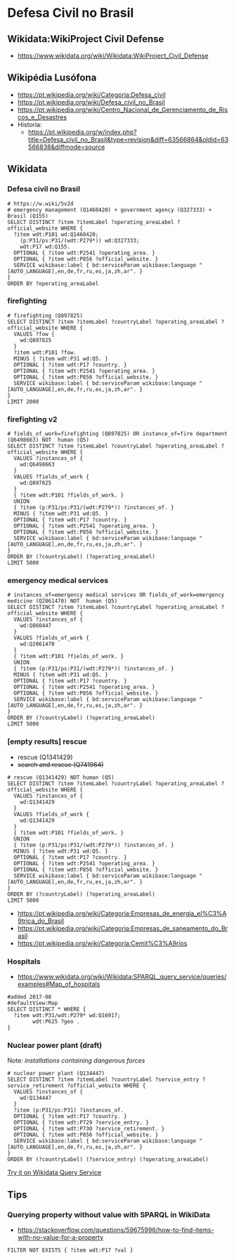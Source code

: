 # Defesa Civil no Brasil

## Wikidata:WikiProject Civil Defense
* https://www.wikidata.org/wiki/Wikidata:WikiProject_Civil_Defense


## Wikipédia Lusófona
- https://pt.wikipedia.org/wiki/Categoria:Defesa_civil
- https://pt.wikipedia.org/wiki/Defesa_civil_no_Brasil
- https://pt.wikipedia.org/wiki/Centro_Nacional_de_Gerenciamento_de_Riscos_e_Desastres
- Historia:
  -  https://pt.wikipedia.org/w/index.php?title=Defesa_civil_no_Brasil&type=revision&diff=63566864&oldid=63566838&diffmode=source


## Wikidata

### Defesa civil no Brasil
```sparql
# https://w.wiki/5v2d
# emergency management (Q1460420) + government agency (Q327333) + Brasil (Q155)
SELECT DISTINCT ?item ?itemLabel ?operating_areaLabel ?official_website WHERE {
  ?item wdt:P101 wd:Q1460420;
    (p:P31/ps:P31/(wdt:P279*)) wd:Q327333;
    wdt:P17 wd:Q155.
  OPTIONAL { ?item wdt:P2541 ?operating_area. }
  OPTIONAL { ?item wdt:P856 ?official_website. }
  SERVICE wikibase:label { bd:serviceParam wikibase:language "[AUTO_LANGUAGE],en,de,fr,ru,es,ja,zh,ar". }
}
ORDER BY ?operating_areaLabel
```

### firefighting
```sparql
# firefighting (Q897825)
SELECT DISTINCT ?item ?itemLabel ?countryLabel ?operating_areaLabel ?official_website WHERE {
  VALUES ?fow {
    wd:Q897825
  }
  ?item wdt:P101 ?fow.
  MINUS { ?item wdt:P31 wd:Q5. }
  OPTIONAL { ?item wdt:P17 ?country. }
  OPTIONAL { ?item wdt:P2541 ?operating_area. }
  OPTIONAL { ?item wdt:P856 ?official_website. }
  SERVICE wikibase:label { bd:serviceParam wikibase:language "[AUTO_LANGUAGE],en,de,fr,ru,es,ja,zh,ar". }
}
LIMIT 2000
```

### firefighting v2

```sparql
# fields_of_work=firefighting (Q897825) OR instance_of=fire department (Q6498663) NOT  human (Q5)
SELECT DISTINCT ?item ?itemLabel ?countryLabel ?operating_areaLabel ?official_website WHERE {
  VALUES ?instances_of {
    wd:Q6498663
  }
  VALUES ?fields_of_work {
    wd:Q897825
  }
  { ?item wdt:P101 ?fields_of_work. }
  UNION
  { ?item (p:P31/ps:P31/(wdt:P279*)) ?instances_of. }
  MINUS { ?item wdt:P31 wd:Q5. }
  OPTIONAL { ?item wdt:P17 ?country. }
  OPTIONAL { ?item wdt:P2541 ?operating_area. }
  OPTIONAL { ?item wdt:P856 ?official_website. }
  SERVICE wikibase:label { bd:serviceParam wikibase:language "[AUTO_LANGUAGE],en,de,fr,ru,es,ja,zh,ar". }
}
ORDER BY (?countryLabel) (?operating_areaLabel)
LIMIT 5000
```

### emergency medical services

```sparql
# instances_of=emergency medical services OR fields_of_work=emergency medicine (Q2861470) NOT  human (Q5)
SELECT DISTINCT ?item ?itemLabel ?countryLabel ?operating_areaLabel ?official_website WHERE {
  VALUES ?instances_of {
    wd:Q860447
  }
  VALUES ?fields_of_work {
    wd:Q2861470
  }
  { ?item wdt:P101 ?fields_of_work. }
  UNION
  { ?item (p:P31/ps:P31/(wdt:P279*)) ?instances_of. }
  MINUS { ?item wdt:P31 wd:Q5. }
  OPTIONAL { ?item wdt:P17 ?country. }
  OPTIONAL { ?item wdt:P2541 ?operating_area. }
  OPTIONAL { ?item wdt:P856 ?official_website. }
  SERVICE wikibase:label { bd:serviceParam wikibase:language "[AUTO_LANGUAGE],en,de,fr,ru,es,ja,zh,ar". }
}
ORDER BY (?countryLabel) (?operating_areaLabel)
LIMIT 5000
```

### [empty results] rescue
- rescue (Q1341429)
- <s>search and rescue (Q741964)</s>

```sparql
# rescue (Q1341429) NOT human (Q5)
SELECT DISTINCT ?item ?itemLabel ?countryLabel ?operating_areaLabel ?official_website WHERE {
  VALUES ?instances_of {
    wd:Q1341429
  }
  VALUES ?fields_of_work {
    wd:Q1341429
  }
  { ?item wdt:P101 ?fields_of_work. }
  UNION
  { ?item (p:P31/ps:P31/(wdt:P279*)) ?instances_of. }
  MINUS { ?item wdt:P31 wd:Q5. }
  OPTIONAL { ?item wdt:P17 ?country. }
  OPTIONAL { ?item wdt:P2541 ?operating_area. }
  OPTIONAL { ?item wdt:P856 ?official_website. }
  SERVICE wikibase:label { bd:serviceParam wikibase:language "[AUTO_LANGUAGE],en,de,fr,ru,es,ja,zh,ar". }
}
ORDER BY (?countryLabel) (?operating_areaLabel)
LIMIT 5000
```




- https://pt.wikipedia.org/wiki/Categoria:Empresas_de_energia_el%C3%A9trica_do_Brasil
- https://pt.wikipedia.org/wiki/Categoria:Empresas_de_saneamento_do_Brasil
- https://pt.wikipedia.org/wiki/Categoria:Cemit%C3%A9rios

### Hospitals
- https://www.wikidata.org/wiki/Wikidata:SPARQL_query_service/queries/examples#Map_of_hospitals
```sparql
#added 2017-08
#defaultView:Map
SELECT DISTINCT * WHERE {
  ?item wdt:P31/wdt:P279* wd:Q16917;
        wdt:P625 ?geo .
}
```

### Nuclear power plant (draft)
Note: _installations containing dangerous forces_

```sparql
# nuclear power plant (Q134447)
SELECT DISTINCT ?item ?itemLabel ?countryLabel ?service_entry ?service_retirement ?official_website WHERE {
  VALUES ?instances_of {
    wd:Q134447
  }
  ?item (p:P31/ps:P31) ?instances_of.
  OPTIONAL { ?item wdt:P17 ?country. }
  OPTIONAL { ?item wdt:P729 ?service_entry. }
  OPTIONAL { ?item wdt:P730 ?service_retirement. }
  OPTIONAL { ?item wdt:P856 ?official_website. }
  SERVICE wikibase:label { bd:serviceParam wikibase:language "[AUTO_LANGUAGE],en,de,fr,ru,es,ja,zh,ar". }
}
ORDER BY (?countryLabel) (?service_entry) (?operating_areaLabel)
```
[Try it on Wikidata Query Service](https://w.wiki/5wPC)


## Tips

### Querying property without value with SPARQL in WikiData
- https://stackoverflow.com/questions/59675996/how-to-find-items-with-no-value-for-a-property
```
FILTER NOT EXISTS { ?item wdt:P17 ?val }
```
